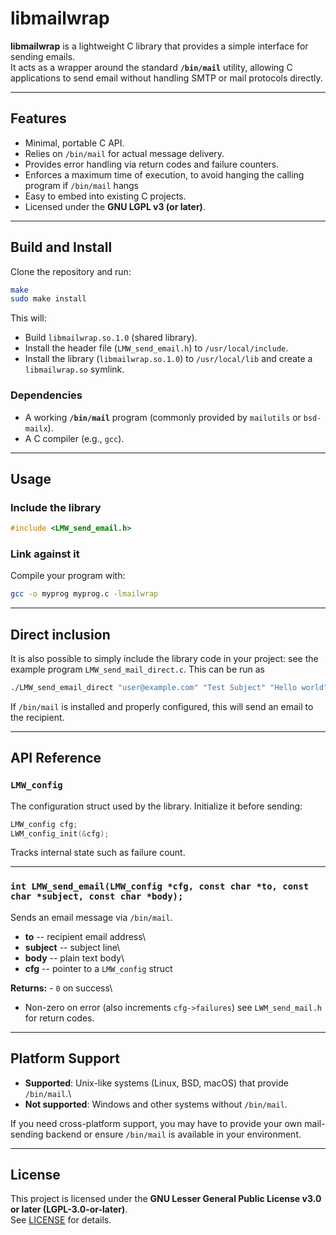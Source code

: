 # libmailwrap

**libmailwrap** is a lightweight C library that provides a simple
interface for sending emails.\
It acts as a wrapper around the standard **`/bin/mail`** utility,
allowing C applications to send email without handling SMTP or mail
protocols directly.

------------------------------------------------------------------------

## Features

-   Minimal, portable C API.
-   Relies on `/bin/mail` for actual message delivery.
-   Provides error handling via return codes and failure counters.
-   Enforces a maximum time of execution, to avoid hanging the
    calling program if `/bin/mail` hangs
-   Easy to embed into existing C projects.
-   Licensed under the **GNU LGPL v3 (or later)**.

------------------------------------------------------------------------

## Build and Install

Clone the repository and run:

``` sh
make
sudo make install
```

This will:

-   Build `libmailwrap.so.1.0` (shared library).
-   Install the header file (`LMW_send_email.h`) to
    `/usr/local/include`.
-   Install the library (`libmailwrap.so.1.0`) to `/usr/local/lib` and
    create a `libmailwrap.so` symlink.

### Dependencies

-   A working **`/bin/mail`** program (commonly provided by `mailutils`
    or `bsd-mailx`).
-   A C compiler (e.g., `gcc`).

------------------------------------------------------------------------

## Usage

### Include the library

``` c
#include <LMW_send_email.h>
```

### Link against it

Compile your program with:

``` sh
gcc -o myprog myprog.c -lmailwrap
```

------------------------------------------------------------------------

## Direct inclusion

It is also possible to simply include the library code
in your project: see the example program `LMW_send_mail_direct.c`.
This can be run as

``` sh
./LMW_send_email_direct "user@example.com" "Test Subject" "Hello world"
```

If `/bin/mail` is installed and properly configured, this will send an
email to the recipient.

------------------------------------------------------------------------

## API Reference

### `LMW_config`

The configuration struct used by the library. Initialize it before
sending:

``` c
LMW_config cfg;
LWM_config_init(&cfg);
```

Tracks internal state such as failure count.

------------------------------------------------------------------------

### `int LMW_send_email(LMW_config *cfg, const char *to, const char *subject, const char *body);`

Sends an email message via `/bin/mail`.

-   **to** -- recipient email address\
-   **subject** -- subject line\
-   **body** -- plain text body\
-   **cfg** -- pointer to a `LMW_config` struct

**Returns:** - `0` on success\
- Non-zero on error (also increments `cfg->failures`)
  see `LWM_send_mail.h` for return codes.

------------------------------------------------------------------------

## Platform Support

-   **Supported**: Unix-like systems (Linux, BSD, macOS) that provide
    `/bin/mail`.\
-   **Not supported**: Windows and other systems without `/bin/mail`.

If you need cross-platform support, you may have to provide your own
mail-sending backend or ensure `/bin/mail` is available in your
environment.

------------------------------------------------------------------------

## License

This project is licensed under the **GNU Lesser General Public License
v3.0 or later (LGPL-3.0-or-later)**.\
See [LICENSE](https://www.gnu.org/licenses/lgpl-3.0.html) for details.
